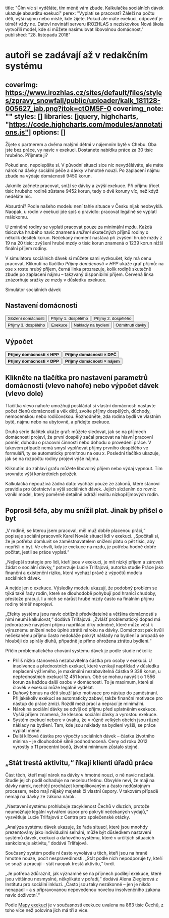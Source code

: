 title: "Čím víc si vyděláte, tím méně vám zbude. Kalkulačka sociálních dávek ukazuje absurditu exekucí"
perex: "Vyplatí se pracovat? Záleží na počtu dětí, výši nájmu nebo místě, kde žijete. Pokud ale máte exekuci, odpověď je téměř vždy ne. Datoví novináři serveru iROZHLAS s neziskovkou Nová škola vytvořili model, kde si můžete nasimulovat libovolnou domácnost."
published: "28. listopadu 2018"
# autoři se zadávají až v redakčním systému
coverimg: https://www.irozhlas.cz/sites/default/files/styles/zpravy_snowfall/public/uploader/kalk_181128-005627_jab.png?itok=ctOM5F-0
coverimg_note: ""
styles: []
libraries: [jquery, highcharts, "https://code.highcharts.com/modules/annotations.js"]
options: []
---

Žijete s partnerem a dvěma malými dětmi v nájemním bytě v Chebu. Oba jste bez práce, vy navíc v exekuci. Dostanete nabídku práce za 30 tisíc hrubého. Přijmete ji?

Pokud ano, nepolepšíte si. V původní situaci sice nic nevyděláváte, ale máte nárok na dávky sociální péče a dávky v hmotné nouzi. Po zaplacení nájmu zbude na výdaje domácnosti 9450 korun.

Jakmile začnete pracovat, sníží se dávky a zvýší exekuce. Při příjmu třicet tisíc hrubého rodině zůstane 9452 korun, tedy o dvě koruny víc, než když neděláte nic.

Absurdní? Podle našeho modelu není tahle situace v Česku nijak neobvyklá. Naopak, u rodin v exekuci jde spíš o pravidlo: pracovat legálně se vyplatí málokomu.

U zmíněné rodiny se vyplatí pracovat pouze za minimální mzdu. Každá tisícovka hrubého navíc znamená _snížení_ skutečných příjmů rodiny o několik desítek korun. Nečekaný moment nastává při zvýšení hrubé mzdy z 19 na 20 tisíc: zvýšení hrubé mzdy o tisíc korun znamená o 1239 korun nižší finální příjem rodiny.

V simulátoru sociálních dávek si můžete sami vyzkoušet, kdy má cenu pracovat. Kliknutí na tlačítko _Příjmy domácnosti × HPP_ ukáže graf příjmů: na ose x roste hrubý příjem, černá linka prozrazuje, kolik rodině skutečně zbude po zaplacení nájmu – takzvaný disponibilní příjem. Červená linka znázorňuje srážky ze mzdy v důsledku exekuce.

<wide>
<div id="container">
    <div id="title">Simulátor sociálních dávek</div>
        <div id="upperwindow">
            <div></div>
        </div>
    <div id="middlewindowgroup">
        <div id="buttonwindowgroup">
            <div id="upperbuttonwindow">
                <h2 id="bw-title">Nastavení domácnosti</h2>
                <button class="bw-button" type="button" onclick="vyplnSlozeniDomacnosti()">Složení domácnosti </button>
                <button class="bw-button" type="button" onclick="vyplnPrijmyPrvnihoDospeleho()">Příjmy 1. dospělého</button>
                <button class="bw-button" type="button" onclick="vyplnPrijmyDruhehoDospeleho()">Příjmy 2. dospělého</button>
                <button class="bw-button" type="button" onclick="vyplnPrijmyTretihoDospeleho()">Příjmy 3. dospělého</button>
                <button class="bw-button" type="button" onclick="vyplnExekuce()">Exekuce</button>
                <button class="bw-button" type="button" onclick="vyplnNakladyNaBydleni()">Náklady na bydlení</button>
                <button class="bw-button" type="button" onclick="vyplnZadostODavky()">Odmítnutí dávky</button>
            </div>
            <div id="lowerbuttonwindow">
                <h2 id="bw-title">Výpočet</h2>
                <button class="bw-button" type="button" onclick="dynamickyModelujRodinu(1)"><strong>Příjmy domácnosti × HPP </strong></button>
                <button class="bw-button" type="button" onclick="dynamickyModelujRodinu(2)"><strong>Příjmy domácnosti × DPČ </strong></button>
                <button class="bw-button" type="button" onclick="dynamickyModelujRodinu(3)"><strong>Příjmy domácnosti × DPP </strong></button>
                <button class="bw-button" type="button" onclick="dynamickyModelujRodinu(4)"><strong>Příjmy domácnosti × nájem </strong></button>
            </div>
        </div>
        <div id="mainwindow">
            <div id="mw-text">
                <h2 id="bw-title">Klikněte na tlačítka pro nastavení parametrů domácnosti (vlevo nahoře) nebo výpočet dávek (vlevo dole)</h2>
            </div>
        </div>
    </div>
</div>
</wide>

Tlačítka vlevo nahoře umožňují poskládat si vlastní domácnost: nastavte počet členů domácnosti a věk dětí, zvolte příjmy dospělých, důchody, nemocenskou nebo rodičovskou. Rozhodněte, zda rodina bydlí ve vlastním bytě, nájmu nebo na ubytovně, a přidejte exekuce.

Druhá série tlačítek ukáže graf: můžete sledovat, jak se na příjmech domácnosti projeví, že první dospělý začal pracovat na hlavní pracovní poměr, dohodu o pracovní činnosti nebo dohodu o provedení práce. V takovém případě nemá smysl vyplňovat příjmy prvního dospělého ve formuláři, ty se automaticky promítnou na osu x. Poslední tlačítko ukazuje, jak se na rozpočtu rodiny projeví výše nájmu.

Kliknutím do záhlaví grafu můžete libovolný příjem nebo výdaj vypnout. Tím srovnáte výši konkrétních položek.

Kalkulačka nepoužívá žádná data: vychází pouze ze zákonů, které stanoví pravidla pro účetnictví a výši sociálních dávek. Jejich složením do rovnic vznikl model, který poměrně detailně odráží realitu nízkopříjmových rodin.

## Poprosil šéfa, aby mu snížil plat. Jinak by přišel o byt

„V rodině, se kterou jsem pracoval, měl muž dobře placenou práci,“ popisuje sociální pracovník Karel Novák situaci lidí v exekuci. „Spočítali si, že je potřeba domluvit se zaměstnavatelem snížení platu o pět tisíc, aby nepřišli o byt. Ve chvíli, kdy je exekuce na mzdu, je potřeba hodně dobře počítat, jestli se práce vyplatí.“

„Nejlepší strategie pro lidi, kteří jsou v exekuci, je mít nízký příjem a zároveň žádat o sociální dávky,“ potvrzuje Lucie Trlifajová, autorka studie Práce jako finanční a existenční riziko, která vychází právě z výpočtů modelu sociálních dávek.

A nejde jen o exekuce. Výsledky modelu ukazují, že podobný problém se týká také řady rodin, které se dlouhodobě pohybují pod hranicí chudoby, přestože pracují. I u nich se nárůst hrubé mzdy často na finálním příjmu rodiny téměř neprojeví.

„Efekty systému jsou navíc obtížně předvídatelné a většina domácností s nimi neumí kalkulovat,“ dodává Trlifajová. „Zvlášť problematický dopad má jednorázové navýšení příjmu například díky odměně, které může vést k výraznému snížení nebo úplné ztrátě nároku na dávky. Domácnost pak kvůli nečekanému příjmu často nedokáže pokrýt náklady na bydlení a propadá se hlouběji do spirály dluhů, případně je přímo ohrožena ztrátou bydlení.“

Příčin problematického chování systému dávek je podle studie několik:

* Příliš nízko stanovená nezabavitelná částka pro osoby v exekuci. U insolvence a přednostních exekucí, které vznikají například v důsledku neplacení výživného, je maximální nezabavitelná částka 9 338 korun, u nepřednostních exekucí 12 451 korun. Obě se mohou navýšit o 1 556 korun za každou další osobu v domácnosti. To je maximum, které si člověk v exekuci může legálně vydělat.
* Daňový bonus na děti slouží jako motivace pro nástup do zaměstnání. Při jakékoliv exekuci se automaticky zabaví, takže finanční motivace pro nástup do práce zmizí. Rozdíl mezi prací a neprací je minimální.
* Nárok na sociální dávky se odvíjí od příjmu před uplatněním exekuce. Vyšší příjem znamená, že klesnou sociální dávky a vyrostou exekuce.
* Systém exekucí nebere v úvahu, že v různě velkých obcích jsou různé náklady na bydlení. Tam, kde jsou náklady na bydlení vyšší, se práce vyplatí méně.
* Další klíčová částka pro výpočty sociálních dávek – částka životního minima – je dlouhodobě silně podhodnocená. Ceny od roku 2012 vyrostly o 11 procentní bodů, životní minimum zůstalo stejné.

## „Stát trestá aktivitu,“ říkají klienti úřadů práce

Část těch, kteří mají nárok na dávky v hmotné nouzi, o ně navíc nežádá. Studie jejich podíl odhaduje na necelou třetinu. Obvykle neví, že mají na dávky nárok, nechtějí procházet komplikovaným a často nedůstojným procesem, nebo mají nějaký majetek či vlastní úspory. V takovém případě nemají na dávky ze zákona nárok.

„Nastavení systému prohlubuje zacyklenost Čechů v dluzích, protože neumožňuje legální vytváření úspor pro pokrytí nečekaných výdajů,“ vysvětluje Lucie Trlifajová z Centra pro společenské otázky.

„Analýza systému dávek ukazuje, že řada situací, které jsou mnohdy prezentovány jako individuální selhání, může být důsledkem nastavení systémů dávek, exekucí a daňového systému, které v určitých situacích sankcionuje aktivitu,“ dodává Trlifajová.

Současný systém podle ní často vyvolává u těch, kteří jsou na hraně hmotné nouze, pocit nespravedlnosti. „Stát podle nich nepodporuje ty, kteří se snaží a pracují – stát naopak trestá aktivitu,“ tvrdí.

„Je potřeba zdůraznit, jak významně se na příjmech podílejí exekuce, které jsou většinou nesmyslné, několikáté v pořadí,“ dodává Alena Zieglerová z Institutu pro sociální inkluzi. „Často jsou taky nezákonné – jen je nikdo nenapadl – a s připravovanou nepovedenou novelou insolvenčního zákona navíc doživotní.“

Podle [Mapy exekucí](http://mapaexekuci.cz/) je v současnosti exekuce uvalena na 863 tisíc Čechů, z toho více než polovina jich má tři a více.